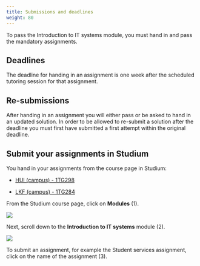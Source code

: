 ```yaml
---
title: Submissions and deadlines
weight: 80
---
```


To pass the Introduction to IT systems module, you must hand in and pass the
mandatory assignments. 

## Deadlines

The deadline for handing in an assignment is one week after the scheduled
tutoring session for that assignment. 

## Re-submissions

After handing in an assignment you will either pass or be asked to hand in an
updated solution. In order to be allowed to re-submit a solution after the
deadline you must first have submitted a first attempt within the original
deadline. 

## Submit your assignments in Studium

You hand in your assignments from the course page in Studium: 

- [HUI (campus) - 1TG298][1tg298]

- [LKF (campus) - 1TG284][1tg284-campus]


[1TG298]: https://uppsala.instructure.com/courses/69536

[1TG284-campus]: https://uppsala.instructure.com/courses/68960

From the Studium course page, click on **Modules** (1). 

![](/images/submission-and-deadlines/eng-studium-modules.png?width=344px)

Next, scroll down to the **Introduction to IT systems** module (2). 

![](/images/submission-and-deadlines/eng-it-systems-module.png?width=644px)

To submit an assignment, for example the Student services assignment, click on
the name of the assignment (3).

